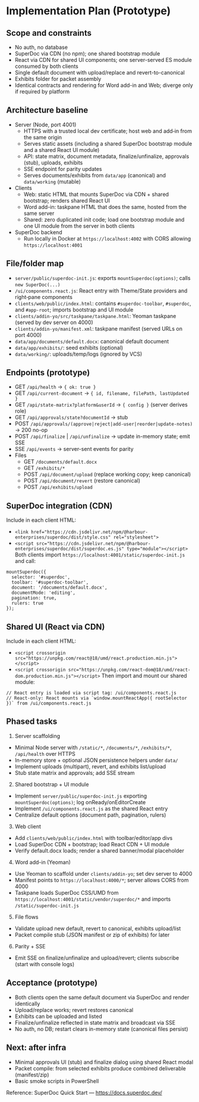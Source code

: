 # Implementation Plan (Prototype)

## Scope and constraints
- No auth, no database
- SuperDoc via CDN (no npm); one shared bootstrap module
- React via CDN for shared UI components; one server-served ES module consumed by both clients
- Single default document with upload/replace and revert-to-canonical
- Exhibits folder for packet assembly
- Identical contracts and rendering for Word add-in and Web; diverge only if required by platform

## Architecture baseline
- Server (Node, port 4001)
  - HTTPS with a trusted local dev certificate; host web and add‑in from the same origin
  - Serves static assets (including a shared SuperDoc bootstrap module and a shared React UI module)
  - API: state matrix, document metadata, finalize/unfinalize, approvals (stub), uploads, exhibits
  - SSE endpoint for parity updates
  - Serves documents/exhibits from `data/app` (canonical) and `data/working` (mutable)
- Clients
  - Web: static HTML that mounts SuperDoc via CDN + shared bootstrap; renders shared React UI
  - Word add-in: taskpane HTML that does the same, hosted from the same server
  - Shared: zero duplicated init code; load one bootstrap module and one UI module from the server in both clients
- SuperDoc backend
  - Run locally in Docker at `https://localhost:4002` with CORS allowing `https://localhost:4001`

## File/folder map
- `server/public/superdoc-init.js`: exports `mountSuperdoc(options)`; calls `new SuperDoc(...)`
- `/ui/components.react.js`: React entry with Theme/State providers and right‑pane components
- `clients/web/public/index.html`: contains `#superdoc-toolbar`, `#superdoc`, and `#app-root`; imports bootstrap and UI module
- `clients/addin-yo/src/taskpane/taskpane.html`: Yeoman taskpane (served by dev server on 4000)
- `clients/addin-yo/manifest.xml`: taskpane manifest (served URLs on port 4000)
- `data/app/documents/default.docx`: canonical default document
- `data/app/exhibits/`: seed exhibits (optional)
- `data/working/`: uploads/temp/logs (ignored by VCS)

## Endpoints (prototype)
- GET `/api/health` -> `{ ok: true }`
- GET `/api/current-document` -> `{ id, filename, filePath, lastUpdated }`
- GET `/api/state-matrix?platform&userId` -> `{ config }` (server derives role)
- GET `/api/approvals/state?documentId` -> stub
- POST `/api/approvals/(approve|reject|add-user|reorder|update-notes)` -> 200 no-op
- POST `/api/finalize` | `/api/unfinalize` -> update in-memory state; emit SSE
- SSE `/api/events` -> server-sent events for parity
- Files
  - GET `/documents/default.docx`
  - GET `/exhibits/*`
  - POST `/api/document/upload` (replace working copy; keep canonical)
  - POST `/api/document/revert` (restore canonical)
  - POST `/api/exhibits/upload`

## SuperDoc integration (CDN)
Include in each client HTML:
- `<link href="https://cdn.jsdelivr.net/npm/@harbour-enterprises/superdoc/dist/style.css" rel="stylesheet">`
- `<script src="https://cdn.jsdelivr.net/npm/@harbour-enterprises/superdoc/dist/superdoc.es.js" type="module"></script>`
Both clients import `https://localhost:4001/static/superdoc-init.js` and call:
```
mountSuperdoc({
  selector: '#superdoc',
  toolbar: '#superdoc-toolbar',
  document: '/documents/default.docx',
  documentMode: 'editing',
  pagination: true,
  rulers: true
});
```

## Shared UI (React via CDN)
Include in each client HTML:
- `<script crossorigin src="https://unpkg.com/react@18/umd/react.production.min.js"></script>`
- `<script crossorigin src="https://unpkg.com/react-dom@18/umd/react-dom.production.min.js"></script>`
Then import and mount our shared module:
```
// React entry is loaded via script tag: /ui/components.react.js
// React-only: React mounts via `window.mountReactApp({ rootSelector })` from /ui/components.react.js
```

## Phased tasks
1) Server scaffolding
- Minimal Node server with `/static/*`, `/documents/*`, `/exhibits/*`, `/api/health` over HTTPS
- In-memory store + optional JSON persistence helpers under `data/`
- Implement uploads (multipart), revert, and exhibits list/upload
- Stub state matrix and approvals; add SSE stream

2) Shared bootstrap + UI module
- Implement `server/public/superdoc-init.js` exporting `mountSuperdoc(options)`; log onReady/onEditorCreate
- Implement `/ui/components.react.js` as the shared React entry
- Centralize default options (document path, pagination, rulers)

3) Web client
- Add `clients/web/public/index.html` with toolbar/editor/app divs
- Load SuperDoc CDN + bootstrap; load React CDN + UI module
- Verify default.docx loads; render a shared banner/modal placeholder

4) Word add-in (Yeoman)
- Use Yeoman to scaffold under `clients/addin-yo`; set dev server to 4000
- Manifest points to `https://localhost:4000/*`; server allows CORS from 4000
- Taskpane loads SuperDoc CSS/UMD from `https://localhost:4001/static/vendor/superdoc/*` and imports `/static/superdoc-init.js`

5) File flows
- Validate upload new default, revert to canonical, exhibits upload/list
- Packet compile stub (JSON manifest or zip of exhibits) for later

6) Parity + SSE
- Emit SSE on finalize/unfinalize and upload/revert; clients subscribe (start with console logs)

## Acceptance (prototype)
- Both clients open the same default document via SuperDoc and render identically
- Upload/replace works; revert restores canonical
- Exhibits can be uploaded and listed
- Finalize/unfinalize reflected in state matrix and broadcast via SSE
- No auth, no DB; restart clears in-memory state (canonical files persist)

## Next: after infra
- Minimal approvals UI (stub) and finalize dialog using shared React modal
- Packet compile: from selected exhibits produce combined deliverable (manifest/zip)
- Basic smoke scripts in PowerShell

Reference: SuperDoc Quick Start — https://docs.superdoc.dev/
